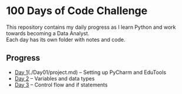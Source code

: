 # 100 Days of Code Challenge

This repository contains my daily progress as I learn Python and work towards becoming a Data Analyst.  
Each day has its own folder with notes and code.

## Progress
- [Day 1](./Day01/notes.md)(./Day01/project.md) – Setting up PyCharm and EduTools  
- [Day 2](./Day02/notes.md) – Variables and data types  
- [Day 3](./Day03/notes.md) – Control flow and if statements
